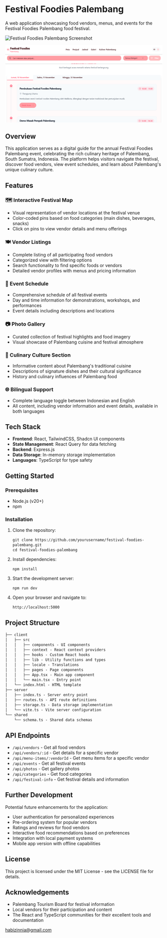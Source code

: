 # Festival Foodies Palembang

A web application showcasing food vendors, menus, and events for the Festival Foodies Palembang food festival.

![Festival Foodies Palembang Screenshot](./1.png)

![Festival Foodies Palembang Screenshot](./2.png)

## Overview

This application serves as a digital guide for the annual Festival Foodies Palembang event, celebrating the rich culinary heritage of Palembang, South Sumatra, Indonesia. The platform helps visitors navigate the festival, discover food vendors, view event schedules, and learn about Palembang's unique culinary culture.

## Features

### 🗺️ Interactive Festival Map
- Visual representation of vendor locations at the festival venue
- Color-coded pins based on food categories (main dishes, beverages, snacks)
- Click on pins to view vendor details and menu offerings

### 🍽️ Vendor Listings
- Complete listing of all participating food vendors
- Categorized view with filtering options
- Search functionality to find specific foods or vendors
- Detailed vendor profiles with menus and pricing information

### 📅 Event Schedule
- Comprehensive schedule of all festival events
- Day and time information for demonstrations, workshops, and performances
- Event details including descriptions and locations

### 📷 Photo Gallery
- Curated collection of festival highlights and food imagery
- Visual showcase of Palembang cuisine and festival atmosphere

### 🥘 Culinary Culture Section
- Informative content about Palembang's traditional cuisine
- Descriptions of signature dishes and their cultural significance
- History and culinary influences of Palembang food

### 🌐 Bilingual Support
- Complete language toggle between Indonesian and English
- All content, including vendor information and event details, available in both languages

## Tech Stack

- **Frontend**: React, TailwindCSS, Shadcn UI components
- **State Management**: React Query for data fetching
- **Backend**: Express.js
- **Data Storage**: In-memory storage implementation
- **Languages**: TypeScript for type safety

## Getting Started

### Prerequisites

- Node.js (v20+)
- npm

### Installation

1. Clone the repository:
   ```
   git clone https://github.com/yourusername/festival-foodies-palembang.git
   cd festival-foodies-palembang
   ```

2. Install dependencies:
   ```
   npm install
   ```

3. Start the development server:
   ```
   npm run dev
   ```

4. Open your browser and navigate to:
   ```
   http://localhost:5000
   ```

## Project Structure

```
├── client
│   ├── src
│   │   ├── components - UI components
│   │   ├── context - React context providers
│   │   ├── hooks - Custom React hooks
│   │   ├── lib - Utility functions and types
│   │   ├── locale - Translations
│   │   ├── pages - Page components
│   │   ├── App.tsx - Main app component
│   │   └── main.tsx - Entry point
│   └── index.html - HTML template
├── server
│   ├── index.ts - Server entry point
│   ├── routes.ts - API route definitions
│   ├── storage.ts - Data storage implementation
│   └── vite.ts - Vite server configuration
└── shared
    └── schema.ts - Shared data schemas
```

## API Endpoints

- `/api/vendors` - Get all food vendors
- `/api/vendors/:id` - Get details for a specific vendor
- `/api/menu-items/:vendorId` - Get menu items for a specific vendor
- `/api/events` - Get all festival events
- `/api/photos` - Get gallery photos
- `/api/categories` - Get food categories
- `/api/festival-info` - Get festival details and information

## Further Development

Potential future enhancements for the application:

- User authentication for personalized experiences
- Pre-ordering system for popular vendors
- Ratings and reviews for food vendors
- Interactive food recommendations based on preferences
- Integration with local payment systems
- Mobile app version with offline capabilities

## License

This project is licensed under the MIT License - see the LICENSE file for details.

## Acknowledgements

- Palembang Tourism Board for festival information
- Local vendors for their participation and content
- The React and TypeScript communities for their excellent tools and documentation

habizinnia@gmail.com